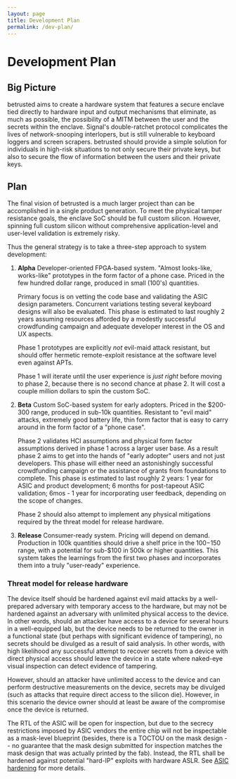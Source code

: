 ```yaml
---
layout: page
title: Development Plan
permalink: /dev-plan/
---
```


# Development Plan

## Big Picture

betrusted aims to create a hardware system that features a secure
enclave tied directly to hardware input and output mechanisms that
eliminate, as much as possible, the possibility of a MITM between the
user and the secrets within the enclave. Signal's double-ratchet
protocol complicates the lives of network-snooping interlopers, but is
still vulnerable to keyboard loggers and screen scrapers. betrusted
should provide a simple solution for individuals in high-risk
situations to not only secure their private keys, but also to secure
the flow of information between the users and their private keys.

## Plan

The final vision of betrusted is a much larger project than can be
accomplished in a single product generation. To meet the physical
tamper resistance goals, the enclave SoC should be full custom
silicon. However, spinning full custom silicon without comprehensive
application-level and user-level validation is extremely risky.

Thus the general strategy is to take a three-step approach to system development:

1. **Alpha** Developer-oriented FPGA-based system. "Almost looks-like,
works-like" prototypes in the form factor of a phone case. Priced in
the few hundred dollar range, produced in small (100's)
quantities. 

    Primary focus is on vetting the code base and validating the ASIC
    design parameters.  Concurrent variations testing several keyboard
    designs will also be evaluated. This phase is estimated to last
    roughly 2 years assuming resources afforded by a modestly
    successful crowdfunding campaign and adequate developer interest in
    the OS and UX aspects.

    Phase 1 prototypes are explicitly _not_ evil-maid attack
    resistant, but should offer hermetic remote-exploit resistance at
    the software level even against APTs.

    Phase 1 will iterate until the user experience is _just right_
    before moving to phase 2, because there is no second chance at
    phase 2.  It will cost a couple million dollars to spin the custom
    SoC.

2. **Beta** Custom SoC-based system for early adopters. Priced in the
$200-300 range, produced in sub-10k quantities. Resistant to "evil maid"
attacks, extremely good battery life, thin form factor that is easy to
carry around in the form factor of a "phone case".

    Phase 2 validates HCI assumptions and physical form factor
    assumptions derived in phase 1 across a larger user base. As a
    result phase 2 aims to get into the hands of "early adopter" users
    and not just developers.  This phase will either need an
    astonishingly successful crowdfunding campaign or the assistance
    of grants from foundations to complete.  This phase is estimated
    to last roughly 2 years: 1 year for ASIC and product development;
    6 months for post-tapeout ASIC validation; 6mos - 1 year for
    incorporating user feedback, depending on the scope of changes.

    Phase 2 should also attempt to implement any physical mitigations
    required by the threat model for release hardware.

3. **Release** Consumer-ready system. Pricing will depend on demand.
Production in 100k quantities should drive a shelf price in the
$100-$150 range, with a potential for sub-$100 in 500k or higher
quantities. This system takes the learnings from the first two phases
and incorporates them into a truly "user-ready" experience.

### Threat model for release hardware

The device itself should be hardened against evil maid attacks by a
well-prepared adversary with temporary access to the hardware, but may
not be hardened against an adversary with unlimited physical access to
the device. In other words, should an attacker have access to a device
for several hours in a well-equipped lab, but the device needs to be
returned to the owner in a functional state (but perhaps with
significant evidence of tampering), no secrets should be divulged as a
result of said analysis. In other words, with high likelihood any
successful attempt to recover secrets from a device with direct
physical access should leave the device in a state where naked-eye
visual inspection can detect evidence of tampering.

However, should an attacker have unlimited access to the device and
can perform destructive measurements on the device, secrets may be
divulged (such as attacks that require direct access to the silicon
die). However, in this scenario the device owner should at least be
aware of the compromise once the device is returned.

The RTL of the ASIC will be open for inspection, but due to the
secrecy restrictions imposed by ASIC vendors the entire chip will not
be inspectable as a mask-level blueprint (besides, there is a TOCTOU
on the mask design -- no guarantee that the mask design submitted for
inspection matches the mask design that was actually printed by the
fab). Instead, the RTL shall be hardened against potential "hard-IP"
exploits with hardware ASLR. See [ASIC
hardening](https://github.com/betrusted-io/betrusted-wiki/wiki/ASIC-hardening)
for more details.
